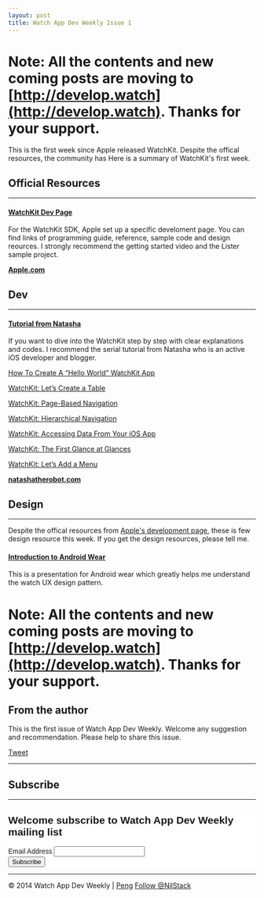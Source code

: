 ```yaml
---
layout: post
title: Watch App Dev Weekly Issue 1
---
```


# Note: All the contents and new coming posts are moving to [http://develop.watch](http://develop.watch). Thanks for your support.

This is the first week since Apple released WatchKit. Despite the offical resources, the community has 
Here is a summary of WatchKit's first week.

## Official Resources

---

#### [WatchKit Dev Page](https://developer.apple.com/watchkit/)

For the WatchKit SDK, Apple set up a specific develoment page. You can find links of programming guide, reference, 
sample code and design reources. I strongly recommend the getting started video and the Lister sample project.

[**Apple.com**](https://developer.apple.com/watchkit/) 


## Dev

---

#### [Tutorial from Natasha](http://natashatherobot.com/)

If you want to dive into the WatchKit step by step with clear explanations and codes. I recommend the serial tutorial from Natasha who is an active iOS developer and blogger.

[How To Create A “Hello World” WatchKit App](http://natashatherobot.com/hello-world-watchkit-app/)

[WatchKit: Let’s Create a Table](http://natashatherobot.com/watchkit-create-table/)

[WatchKit: Page-Based Navigation](http://natashatherobot.com/watchkit-page-based-navigation/)

[WatchKit: Hierarchical Navigation](http://natashatherobot.com/watchkit-hierarchical-navigation/)

[WatchKit: Accessing Data From Your iOS App](http://natashatherobot.com/watchkit-access-files-from-ios-app/)

[WatchKit: The First Glance at Glances](http://natashatherobot.com/watchkit-glances/)

[WatchKit: Let’s Add a Menu](http://natashatherobot.com/watchkit-menu/)

[**natashatherobot.com**](http://natashatherobot.com/)


## Design

---

Despite the offical resources from [Apple's development page](https://developer.apple.com/watchkit/), these is few design resource this week. If you get the design resources, please tell me.

#### [Introduction to Android Wear](https://speakerdeck.com/cyrilmottier/introduction-to-android-wear-a-glimpse-into-the-future)

This is a presentation for Android wear which greatly helps me understand the watch UX design pattern.

<script async class="speakerdeck-embed" data-id="d836c8104e1b0132b413767ece2f179e" data-ratio="1.77777777777778" src="//speakerdeck.com/assets/embed.js"></script>


# Note: All the contents and new coming posts are moving to [http://develop.watch](http://develop.watch). Thanks for your support.

## From the author

This is the first issue of Watch App Dev Weekly. Welcome any suggestion and recommendation.
Please help to share this issue.

<a href="https://twitter.com/share" class="twitter-share-button" data-via="NilStack" data-size="large" data-hashtags="WatchAppDevWeekly">Tweet</a>

<script>!function(d,s,id){var js,fjs=d.getElementsByTagName(s)[0],p=/^http:/.test(d.location)?'http':'https';if(!d.getElementById(id)){js=d.createElement(s);js.id=id;js.src=p+'://platform.twitter.com/widgets.js';fjs.parentNode.insertBefore(js,fjs);}}(document, 'script', 'twitter-wjs');</script>

---

## Subscribe

---

<!-- Begin MailChimp Signup Form -->
<link href="//cdn-images.mailchimp.com/embedcode/classic-081711.css" rel="stylesheet" type="text/css">
<style type="text/css">
	#mc_embed_signup{background:#fff; clear:left; font:14px Helvetica,Arial,sans-serif; }
	/* Add your own MailChimp form style overrides in your site stylesheet or in this style block.
	   We recommend moving this block and the preceding CSS link to the HEAD of your HTML file. */
</style>
<div id="mc_embed_signup">
<form action="//github.us9.list-manage.com/subscribe/post?u=ff5dae3ddc1f4cead9b9d7277&amp;id=868c3a1b23" method="post" id="mc-embedded-subscribe-form" name="mc-embedded-subscribe-form" class="validate" target="_blank" novalidate>
    <div id="mc_embed_signup_scroll">
	<h2>Welcome subscribe to Watch App Dev Weekly mailing list</h2>
<div class="mc-field-group">
	<label for="mce-EMAIL">Email Address </label>
	<input type="email" value="" name="EMAIL" class="required email" id="mce-EMAIL">
</div>
	<div id="mce-responses" class="clear">
		<div class="response" id="mce-error-response" style="display:none"></div>
		<div class="response" id="mce-success-response" style="display:none"></div>
	</div>    
    <div style="position: absolute; left: -5000px;"><input type="text" name="b_ff5dae3ddc1f4cead9b9d7277_868c3a1b23" tabindex="-1" value=""></div>
    <div class="clear"><input type="submit" value="Subscribe" name="subscribe" id="mc-embedded-subscribe" class="button"></div>
    </div>
</form>
</div>
<script type='text/javascript' src='//s3.amazonaws.com/downloads.mailchimp.com/js/mc-validate.js'></script><script type='text/javascript'>(function($) {window.fnames = new Array(); window.ftypes = new Array();fnames[0]='EMAIL';ftypes[0]='email';fnames[1]='FNAME';ftypes[1]='text';fnames[2]='LNAME';ftypes[2]='text';}(jQuery));var $mcj = jQuery.noConflict(true);</script>

---

© 2014 Watch App Dev Weekly | [Peng](https://twitter.com/NilStack) 
<a href="https://twitter.com/NilStack" class="twitter-follow-button" data-show-count="false">Follow @NilStack</a>

<script>!function(d,s,id){var js,fjs=d.getElementsByTagName(s)[0],p=/^http:/.test(d.location)?'http':'https';if(!d.getElementById(id)){js=d.createElement(s);js.id=id;js.src=p+'://platform.twitter.com/widgets.js';fjs.parentNode.insertBefore(js,fjs);}}(document, 'script', 'twitter-wjs');</script>

 
